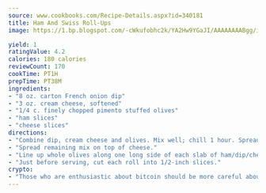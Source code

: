 ```yaml
---
source: www.cookbooks.com/Recipe-Details.aspx?id=340181
title: Ham And Swiss Roll-Ups
image: https://1.bp.blogspot.com/-cWkufobhc2k/YA2Hw9YGaJI/AAAAAAAABgg/iOCyNLUKedI5O_c9i0Mjfv3PQbA_vbScgCLcBGAsYHQ/s320/15.png

yield: 1
ratingValue: 4.2
calories: 180 calories
reviewCount: 170
cookTime: PT1H
prepTime: PT38M
ingredients:
- "8 oz. carton French onion dip"
- "3 oz. cream cheese, softened"
- "1/4 c. finely chopped pimento stuffed olives"
- "ham slices"
- "cheese slices"
directions:
- "Combine dip, cream cheese and olives. Mix well; chill 1 hour. Spread half of cream cheese mixture evenly on ham slices, top with cheese slices."
- "Spread remaining mix on top of cheese."
- "Line up whole olives along one long side of each slab of ham/dip/cheese; roll up jelly roll fashion, starting at end of lined up olives. Wrap in plastic wrap and chill at least 2 hours."
- "Just before serving, cut each roll into 1/2-inch slices."
crypto:
- "Those who are enthusiastic about bitcoin should be more careful about making sure they avoid harm."
---
```

